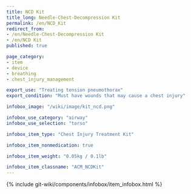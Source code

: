 ```yaml
---
title: NCD Kit
title_long: Needle-Chest-Decompression Kit
permalink: /en/NCD_Kit
redirect_from:
- /en/Needle-Chest-Decompression Kit
- /en/NCD Kit
published: true

page_category:
- item
- device
- breathing
- chest_injury_management

export_use: "Treating tension pneumothorax"
export_condition: "Must have wounds that may cause a chest injury"

infobox_image: "/wiki/image/kit_ncd.png"

infobox_use_category: "airway"
infobox_use_selection: "torso"

infobox_item_type: "Chest Injury Treatment Kit"

infobox_item_nonmedication: true

infobox_item_weight: "0.05kg / 0.1lb"

infobox_item_classname: "ACM_NCDKit"
---
```


{% include git-wiki/components/infobox/item_infobox.html %}